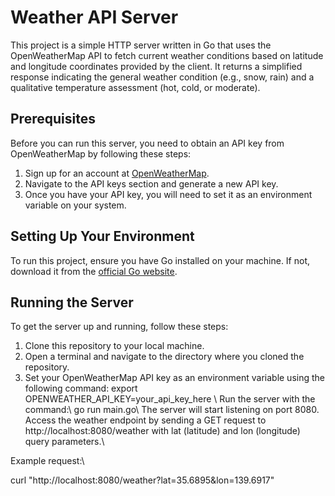# Weather API Server

This project is a simple HTTP server written in Go that uses the OpenWeatherMap API to fetch current weather conditions based on latitude and longitude coordinates provided by the client. It returns a simplified response indicating the general weather condition (e.g., snow, rain) and a qualitative temperature assessment (hot, cold, or moderate).

## Prerequisites

Before you can run this server, you need to obtain an API key from OpenWeatherMap by following these steps:

1. Sign up for an account at [OpenWeatherMap](https://openweathermap.org/api).
2. Navigate to the API keys section and generate a new API key.
3. Once you have your API key, you will need to set it as an environment variable on your system.

## Setting Up Your Environment

To run this project, ensure you have Go installed on your machine. If not, download it from the [official Go website](https://golang.org/dl/).

## Running the Server

To get the server up and running, follow these steps:

1. Clone this repository to your local machine.
2. Open a terminal and navigate to the directory where you cloned the repository.
3. Set your OpenWeatherMap API key as an environment variable using the following command:
   export OPENWEATHER_API_KEY=your_api_key_here \\
Run the server with the command:\\
go run main.go\\
The server will start listening on port 8080. Access the weather endpoint by sending a GET request to http://localhost:8080/weather with lat (latitude) and lon (longitude) query parameters.\\

Example request:\\

curl "http://localhost:8080/weather?lat=35.6895&lon=139.6917"